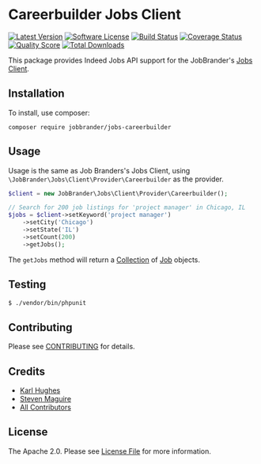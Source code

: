 # Careerbuilder Jobs Client

[![Latest Version](https://img.shields.io/github/release/JobBrander/jobs-careerbuilder.svg?style=flat-square)](https://github.com/JobBrander/jobs-careerbuilder/releases)
[![Software License](https://img.shields.io/badge/license-APACHE%202.0-brightgreen.svg?style=flat-square)](LICENSE.md)
[![Build Status](https://img.shields.io/travis/JobBrander/jobs-careerbuilder/master.svg?style=flat-square&1)](https://travis-ci.org/JobBrander/jobs-careerbuilder)
[![Coverage Status](https://img.shields.io/scrutinizer/coverage/g/JobBrander/jobs-careerbuilder.svg?style=flat-square)](https://scrutinizer-ci.com/g/JobBrander/jobs-careerbuilder/code-structure)
[![Quality Score](https://img.shields.io/scrutinizer/g/JobBrander/jobs-careerbuilder.svg?style=flat-square)](https://scrutinizer-ci.com/g/JobBrander/jobs-careerbuilder)
[![Total Downloads](https://img.shields.io/packagist/dt/jobbrander/jobs-careerbuilder.svg?style=flat-square)](https://packagist.org/packages/jobbrander/jobs-careerbuilder)

This package provides Indeed Jobs API support for the JobBrander's [Jobs Client](https://github.com/JobBrander/jobs-common).

## Installation

To install, use composer:

```
composer require jobbrander/jobs-careerbuilder
```

## Usage

Usage is the same as Job Branders's Jobs Client, using `\JobBrander\Jobs\Client\Provider\Careerbuilder` as the provider.

```php
$client = new JobBrander\Jobs\Client\Provider\Careerbuilder();

// Search for 200 job listings for 'project manager' in Chicago, IL
$jobs = $client->setKeyword('project manager')
    ->setCity('Chicago')
    ->setState('IL')
    ->setCount(200)
    ->getJobs();
```

The `getJobs` method will return a [Collection](https://github.com/JobBrander/jobs-common/blob/master/src/Collection.php) of [Job](https://github.com/JobBrander/jobs-common/blob/master/src/Job.php) objects.

## Testing

``` bash
$ ./vendor/bin/phpunit
```

## Contributing

Please see [CONTRIBUTING](https://github.com/jobbrander/jobs-dice/blob/master/CONTRIBUTING.md) for details.

## Credits

- [Karl Hughes](https://github.com/karllhughes)
- [Steven Maguire](https://github.com/stevenmaguire)
- [All Contributors](https://github.com/jobbrander/jobs-dice/contributors)

## License

The Apache 2.0. Please see [License File](https://github.com/jobbrander/jobs-careerbuilder/blob/master/LICENSE) for more information.
